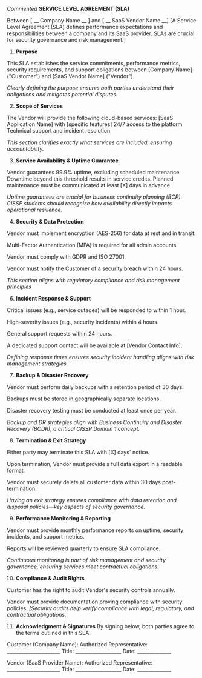 *Commented* **SERVICE LEVEL AGREEMENT (SLA)**

Between [ __ Company Name __ ] and [ __ SaaS Vendor Name __]
 [A Service Level Agreement (SLA) defines performance expectations and responsibilities between a company and its SaaS provider. SLAs are crucial for security governance and risk management.]

1. **Purpose**

This SLA establishes the service commitments, performance metrics, security requirements, and support obligations between [Company Name] ("Customer") and [SaaS Vendor Name] ("Vendor").

*Clearly defining the purpose ensures both parties understand their obligations and mitigates potential disputes.*

2. **Scope of Services**

The Vendor will provide the following cloud-based services:
[SaaS Application Name] with [specific features]
24/7 access to the platform
Technical support and incident resolution

*This section clarifies exactly what services are included, ensuring accountability.*

3. **Service Availability & Uptime Guarantee**

Vendor guarantees 99.9% uptime, excluding scheduled maintenance.
Downtime beyond this threshold results in service credits.
Planned maintenance must be communicated at least [X] days in advance.

*Uptime guarantees are crucial for business continuity planning (BCP). CISSP students should recognize how availability directly impacts operational resilience.*

4. **Security & Data Protection**

Vendor must implement encryption (AES-256) for data at rest and in transit.

Multi-Factor Authentication (MFA) is required for all admin accounts.

Vendor must comply with GDPR and ISO 27001.

Vendor must notify the Customer of a security breach within 24 hours.

*This section aligns with regulatory compliance and risk management principles*

6. **Incident Response & Support**

Critical issues (e.g., service outages) will be responded to within 1 hour.

High-severity issues (e.g., security incidents) within 4 hours.

General support requests within 24 hours.

A dedicated support contact will be available at [Vendor Contact Info].

*Defining response times ensures security incident handling aligns with risk management strategies.*

7. **Backup & Disaster Recovery**

Vendor must perform daily backups with a retention period of 30 days.

Backups must be stored in geographically separate locations.

Disaster recovery testing must be conducted at least once per year.

*Backup and DR strategies align with Business Continuity and Disaster Recovery (BCDR), a critical CISSP Domain 1 concept.*

8. **Termination & Exit Strategy**

Either party may terminate this SLA with [X] days' notice.

Upon termination, Vendor must provide a full data export in a readable format.

Vendor must securely delete all customer data within 30 days post-termination.

*Having an exit strategy ensures compliance with data retention and disposal policies—key aspects of security governance.*

9. **Performance Monitoring & Reporting**

Vendor must provide monthly performance reports on uptime, security incidents, and support metrics.

Reports will be reviewed quarterly to ensure SLA compliance.

*Continuous monitoring is part of risk management and security governance, ensuring services meet contractual obligations.*

10. **Compliance & Audit Rights**

Customer has the right to audit Vendor's security controls annually.

Vendor must provide documentation proving compliance with security policies.
*[Security audits help verify compliance with legal, regulatory, and contractual obligations.*

11. **Acknowledgment & Signatures**
By signing below, both parties agree to the terms outlined in this SLA.

Customer (Company Name):
Authorized Representative: ______________________
Title: ___________________
Date: ______________

Vendor (SaaS Provider Name):
Authorized Representative: ______________________
Title: ___________________
Date: ______________
